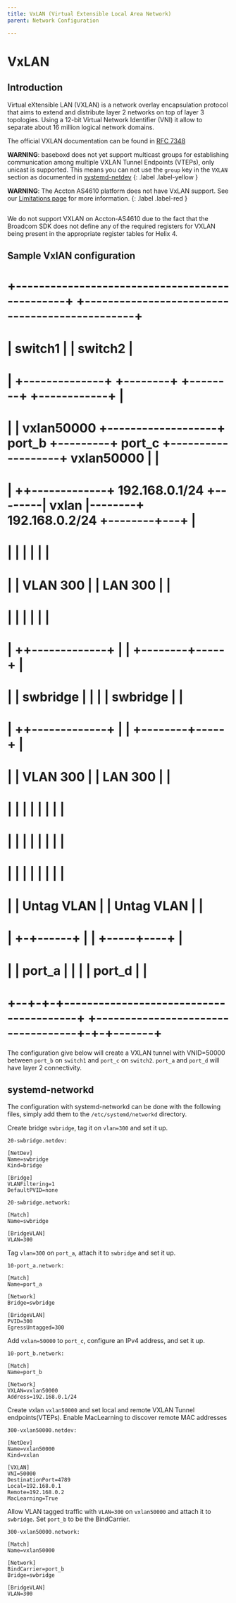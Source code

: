 ```yaml
---
title: VxLAN (Virtual Extensible Local Area Network)
parent: Network Configuration

---
```


# VxLAN

## Introduction
Virtual eXtensible LAN (VXLAN) is a network overlay encapsulation protocol that aims to extend and distribute layer 2 networks on top of layer 3 topologies. Using a 12-bit Virtual Network Identifier (VNI) it allow to separate about 16 million logical network domains.

The official VXLAN documentation can be found in
[RFC 7348](https://datatracker.ietf.org/doc/html/rfc7348)

**WARNING**: baseboxd does not yet support multicast groups for establishing
communication among multiple VXLAN Tunnel Endpoints (VTEPs), only unicast is
supported. This means you can not use the ``group`` key in the ``VXLAN``
section as documented in
[systemd-netdev](https://www.freedesktop.org/software/systemd/man/systemd.netdev.html#Group=)
{: .label .label-yellow }

**WARNING**: The Accton AS4610 platform does not have VxLAN support. See our
[Limitations page](/limitations.md#No-VxLAN-support-on-Accton-AS4610) for more
information.
{: .label .label-red }

##
We do not support VXLAN on Accton-AS4610 due to the fact that the Broadcom SDK
does not define any of the required registers for VXLAN being present in the
appropriate register tables for Helix 4.


## Sample VxlAN configuration

#  +-----------------------------------------------+         +-----------------------------------------------+
#  |                       switch1                 |         |    switch2                                    |
#  |   +--------------+                   +--------+         +--------+                   +------------+     |
#  |   | vxlan50000   +-------------------+ port_b +---------+ port_c +-------------------+ vxlan50000 |     |
#  |   ++-------------+    192.168.0.1/24 +--------|  vxlan  |--------+  192.168.0.2/24   +--------+---+     |
#  |    |                                          |         |                                     |         |
#  |    | VLAN 300                                 |         |                           LAN 300   |         |
#  |    |                                          |         |                                     |         |
#  |   ++-------------+                            |         |                            +--------+-----+   |
#  |   | swbridge     |                            |         |                            | swbridge     |   |
#  |   ++-------------+                            |         |                            +--------+-----+   |
#  |    | VLAN 300                                 |         |                           LAN 300   |         |
#  |    |     |                                    |         |                                |    |         |
#  |    |     |                                    |         |                                |    |         |
#  |    |     |                                    |         |                                |    |         |
#  |    | Untag VLAN                               |         |                          Untag VLAN |         |
#  |  +-+------+                                   |         |                               +-----+----+    |
#  |  | port_a |                                   |         |                               | port_d   |    |
#  +--+-+-+----------------------------------------+         +-----------------------------------+-+-+-------+

The configuration give below will create a VXLAN tunnel with VNID=50000 between
``port_b`` on ``switch1`` and ``port_c`` on ``switch2``. ``port_a`` and
``port_d`` will have layer 2 connectivity.

## systemd-networkd
The configuration with systemd-networkd can be done with the following files,
simply add them to the ``/etc/systemd/networkd`` directory.

Create bridge ``swbridge``, tag it on ``vlan=300`` and set it up.
```
20-swbridge.netdev:

[NetDev]
Name=swbridge
Kind=bridge

[Bridge]
VLANFiltering=1
DefaultPVID=none
```

```
20-swbridge.network:

[Match]
Name=swbridge

[BridgeVLAN]
VLAN=300
```

Tag ``vlan=300`` on ``port_a``, attach it to ``swbridge`` and set it up.
```
10-port_a.network:

[Match]
Name=port_a

[Network]
Bridge=swbridge

[BridgeVLAN]
PVID=300
EgressUntagged=300
```

Add ``vxlan=50000`` to ``port_c``, configure an IPv4 address, and set it up.
```
10-port_b.network:

[Match]
Name=port_b

[Network]
VXLAN=vxlan50000
Address=192.168.0.1/24
```

Create vxlan ``vxlan50000`` and set local and remote VXLAN Tunnel
endpoints(VTEPs). Enable MacLearning to discover remote MAC addresses
```
300-vxlan50000.netdev:

[NetDev]
Name=vxlan50000
Kind=vxlan

[VXLAN]
VNI=50000
DestinationPort=4789
Local=192.168.0.1
Remote=192.168.0.2
MacLearning=True
```

 Allow VLAN tagged traffic with ``VLAN=300`` on ``vxlan50000`` and attach it to ``swbridge``. Set
 ``port_b`` to be the BindCarrier.
```
300-vxlan50000.network:

[Match]
Name=vxlan50000

[Network]
BindCarrier=port_b
Bridge=swbridge

[BridgeVLAN]
VLAN=300
```
